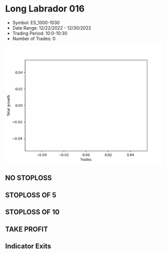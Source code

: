 # Long Labrador 016 
- Symbol: ES_1000-1030
- Date Range: 12/22/2022 - 12/30/2022
- Trading Period: 10:0-10:30
- Number of Trades: 0

![Plot](LongLabrador016ES_1000-1030.png)
## NO STOPLOSS














## STOPLOSS OF 5














## STOPLOSS OF 10














## TAKE PROFIT











## Indicator Exits


